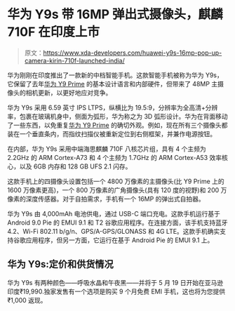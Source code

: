 # 华为 Y9s 带 16MP 弹出式摄像头，麒麟 710F 在印度上市

> 原文：<https://www.xda-developers.com/huawei-y9s-16mp-pop-up-camera-kirin-710f-launched-india/>

华为刚刚在印度推出了一款新的中档智能手机。这款智能手机被称为华为 Y9s，它保留了去年[华为 Y9 Prime](https://www.xda-developers.com/huawei-y9-prime-pop-up-notcless-kirin-710f-india/) 的基本设计语言和内部硬件，但带来了 48MP 主摄像头的相机更新，以更好地应对竞争。

华为 Y9s 采用 6.59 英寸 IPS LTPS，纵横比为 19.5:9，分辨率为全高清+分辨率，包裹在玻璃机身中，侧面为弧形，华为称之为 3D 弧形设计。华为在背面移动了一些东西，以免重复[华为 Y9 Prime](https://www.xda-developers.com/huawei-y9-prime-hands-on/) 的确切外观。例如，现在所有三个摄像头都装在一个垂直条内，而指纹扫描仪被重新定位到右侧框架，并兼作电源按钮。

在内部，华为 Y9s 采用中端海思麒麟 710F 八核芯片组，具有 4 个主频为 2.2GHz 的 ARM Cortex-A73 和 4 个主频为 1.7GHz 的 ARM Cortex-A53 效率核心，以及 6GB 内存和 128 GB UFS 2.1 闪存。

这款手机上的四摄像头设置包括一个 4800 万像素的主摄像头(比 Y9 Prime 上的 1600 万像素更高)，一个 800 万像素的广角摄像头(具有 120 度的视野)和 200 万像素的深度传感器。对于自拍需求，手机有一个 16MP 的弹出式自拍器。

华为 Y9s 由 4,000mAh 电池供电，通过 USB-C 端口充电。这款手机运行基于 Android 9.0 Pie 的 EMUI 9.1 和 T2 谷歌应用程序。在连接方面，该手机支持蓝牙 4.2、Wi-Fi 802.11 b/g/n、GPS/A-GPS/GLONASS 和 4G LTE。这款手机确实支持谷歌应用程序，但另一方面，它运行在基于 Android Pie 的 EMUI 9.1 上。

## 华为 Y9s:定价和供货情况

华为 Y9s 有两种颜色——呼吸水晶和午夜黑——并将于 5 月 19 日开始在亚马逊印度₹19,990.独家发售有一个选项是购买 9 个月免费 EMI 手机，这也将为您提供₹1,000 返现。